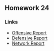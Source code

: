 ## Homework 24

### Links

* [Offensive Report](./OffensiveReport.md)
* [Defensive Report](./DefensiveReport.md)
* [Network Report](./NetworkReport.md)
